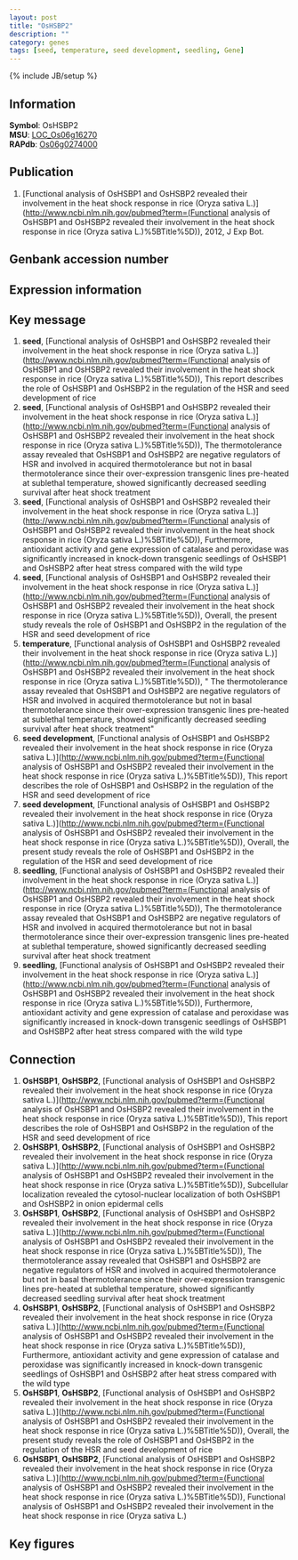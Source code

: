 ```yaml
---
layout: post
title: "OsHSBP2"
description: ""
category: genes
tags: [seed, temperature, seed development, seedling, Gene]
---
```

{% include JB/setup %}

## Information
__Symbol__: OsHSBP2  
__MSU__: [LOC_Os06g16270](http://rice.plantbiology.msu.edu/cgi-bin/ORF_infopage.cgi?orf=LOC_Os06g16270)  
__RAPdb__: [Os06g0274000](http://rapdb.dna.affrc.go.jp/viewer/gbrowse_details/irgsp1?name=Os06g0274000)  

## Publication
1. [Functional analysis of OsHSBP1 and OsHSBP2 revealed their involvement in the heat shock response in rice (Oryza sativa L.)](http://www.ncbi.nlm.nih.gov/pubmed?term=(Functional analysis of OsHSBP1 and OsHSBP2 revealed their involvement in the heat shock response in rice (Oryza sativa L.)%5BTitle%5D)), 2012, J Exp Bot.

## Genbank accession number

## Expression information

## Key message
1. __seed__, [Functional analysis of OsHSBP1 and OsHSBP2 revealed their involvement in the heat shock response in rice (Oryza sativa L.)](http://www.ncbi.nlm.nih.gov/pubmed?term=(Functional analysis of OsHSBP1 and OsHSBP2 revealed their involvement in the heat shock response in rice (Oryza sativa L.)%5BTitle%5D)),  This report describes the role of OsHSBP1 and OsHSBP2 in the regulation of the HSR and seed development of rice
2. __seed__, [Functional analysis of OsHSBP1 and OsHSBP2 revealed their involvement in the heat shock response in rice (Oryza sativa L.)](http://www.ncbi.nlm.nih.gov/pubmed?term=(Functional analysis of OsHSBP1 and OsHSBP2 revealed their involvement in the heat shock response in rice (Oryza sativa L.)%5BTitle%5D)),  The thermotolerance assay revealed that OsHSBP1 and OsHSBP2 are negative regulators of HSR and involved in acquired thermotolerance but not in basal thermotolerance since their over-expression transgenic lines pre-heated at sublethal temperature, showed significantly decreased seedling survival after heat shock treatment
3. __seed__, [Functional analysis of OsHSBP1 and OsHSBP2 revealed their involvement in the heat shock response in rice (Oryza sativa L.)](http://www.ncbi.nlm.nih.gov/pubmed?term=(Functional analysis of OsHSBP1 and OsHSBP2 revealed their involvement in the heat shock response in rice (Oryza sativa L.)%5BTitle%5D)),  Furthermore, antioxidant activity and gene expression of catalase and peroxidase was significantly increased in knock-down transgenic seedlings of OsHSBP1 and OsHSBP2 after heat stress compared with the wild type
4. __seed__, [Functional analysis of OsHSBP1 and OsHSBP2 revealed their involvement in the heat shock response in rice (Oryza sativa L.)](http://www.ncbi.nlm.nih.gov/pubmed?term=(Functional analysis of OsHSBP1 and OsHSBP2 revealed their involvement in the heat shock response in rice (Oryza sativa L.)%5BTitle%5D)),  Overall, the present study reveals the role of OsHSBP1 and OsHSBP2 in the regulation of the HSR and seed development of rice
5. __temperature__, [Functional analysis of OsHSBP1 and OsHSBP2 revealed their involvement in the heat shock response in rice (Oryza sativa L.)](http://www.ncbi.nlm.nih.gov/pubmed?term=(Functional analysis of OsHSBP1 and OsHSBP2 revealed their involvement in the heat shock response in rice (Oryza sativa L.)%5BTitle%5D)), " The thermotolerance assay revealed that OsHSBP1 and OsHSBP2 are negative regulators of HSR and involved in acquired thermotolerance but not in basal thermotolerance since their over-expression transgenic lines pre-heated at sublethal temperature, showed significantly decreased seedling survival after heat shock treatment"
6. __seed development__, [Functional analysis of OsHSBP1 and OsHSBP2 revealed their involvement in the heat shock response in rice (Oryza sativa L.)](http://www.ncbi.nlm.nih.gov/pubmed?term=(Functional analysis of OsHSBP1 and OsHSBP2 revealed their involvement in the heat shock response in rice (Oryza sativa L.)%5BTitle%5D)),  This report describes the role of OsHSBP1 and OsHSBP2 in the regulation of the HSR and seed development of rice
7. __seed development__, [Functional analysis of OsHSBP1 and OsHSBP2 revealed their involvement in the heat shock response in rice (Oryza sativa L.)](http://www.ncbi.nlm.nih.gov/pubmed?term=(Functional analysis of OsHSBP1 and OsHSBP2 revealed their involvement in the heat shock response in rice (Oryza sativa L.)%5BTitle%5D)),  Overall, the present study reveals the role of OsHSBP1 and OsHSBP2 in the regulation of the HSR and seed development of rice
8. __seedling__, [Functional analysis of OsHSBP1 and OsHSBP2 revealed their involvement in the heat shock response in rice (Oryza sativa L.)](http://www.ncbi.nlm.nih.gov/pubmed?term=(Functional analysis of OsHSBP1 and OsHSBP2 revealed their involvement in the heat shock response in rice (Oryza sativa L.)%5BTitle%5D)),  The thermotolerance assay revealed that OsHSBP1 and OsHSBP2 are negative regulators of HSR and involved in acquired thermotolerance but not in basal thermotolerance since their over-expression transgenic lines pre-heated at sublethal temperature, showed significantly decreased seedling survival after heat shock treatment
9. __seedling__, [Functional analysis of OsHSBP1 and OsHSBP2 revealed their involvement in the heat shock response in rice (Oryza sativa L.)](http://www.ncbi.nlm.nih.gov/pubmed?term=(Functional analysis of OsHSBP1 and OsHSBP2 revealed their involvement in the heat shock response in rice (Oryza sativa L.)%5BTitle%5D)),  Furthermore, antioxidant activity and gene expression of catalase and peroxidase was significantly increased in knock-down transgenic seedlings of OsHSBP1 and OsHSBP2 after heat stress compared with the wild type

## Connection
1. __OsHSBP1__, __OsHSBP2__, [Functional analysis of OsHSBP1 and OsHSBP2 revealed their involvement in the heat shock response in rice (Oryza sativa L.)](http://www.ncbi.nlm.nih.gov/pubmed?term=(Functional analysis of OsHSBP1 and OsHSBP2 revealed their involvement in the heat shock response in rice (Oryza sativa L.)%5BTitle%5D)),  This report describes the role of OsHSBP1 and OsHSBP2 in the regulation of the HSR and seed development of rice
2. __OsHSBP1__, __OsHSBP2__, [Functional analysis of OsHSBP1 and OsHSBP2 revealed their involvement in the heat shock response in rice (Oryza sativa L.)](http://www.ncbi.nlm.nih.gov/pubmed?term=(Functional analysis of OsHSBP1 and OsHSBP2 revealed their involvement in the heat shock response in rice (Oryza sativa L.)%5BTitle%5D)),  Subcellular localization revealed the cytosol-nuclear localization of both OsHSBP1 and OsHSBP2 in onion epidermal cells
3. __OsHSBP1__, __OsHSBP2__, [Functional analysis of OsHSBP1 and OsHSBP2 revealed their involvement in the heat shock response in rice (Oryza sativa L.)](http://www.ncbi.nlm.nih.gov/pubmed?term=(Functional analysis of OsHSBP1 and OsHSBP2 revealed their involvement in the heat shock response in rice (Oryza sativa L.)%5BTitle%5D)),  The thermotolerance assay revealed that OsHSBP1 and OsHSBP2 are negative regulators of HSR and involved in acquired thermotolerance but not in basal thermotolerance since their over-expression transgenic lines pre-heated at sublethal temperature, showed significantly decreased seedling survival after heat shock treatment
4. __OsHSBP1__, __OsHSBP2__, [Functional analysis of OsHSBP1 and OsHSBP2 revealed their involvement in the heat shock response in rice (Oryza sativa L.)](http://www.ncbi.nlm.nih.gov/pubmed?term=(Functional analysis of OsHSBP1 and OsHSBP2 revealed their involvement in the heat shock response in rice (Oryza sativa L.)%5BTitle%5D)),  Furthermore, antioxidant activity and gene expression of catalase and peroxidase was significantly increased in knock-down transgenic seedlings of OsHSBP1 and OsHSBP2 after heat stress compared with the wild type
5. __OsHSBP1__, __OsHSBP2__, [Functional analysis of OsHSBP1 and OsHSBP2 revealed their involvement in the heat shock response in rice (Oryza sativa L.)](http://www.ncbi.nlm.nih.gov/pubmed?term=(Functional analysis of OsHSBP1 and OsHSBP2 revealed their involvement in the heat shock response in rice (Oryza sativa L.)%5BTitle%5D)),  Overall, the present study reveals the role of OsHSBP1 and OsHSBP2 in the regulation of the HSR and seed development of rice
6. __OsHSBP1__, __OsHSBP2__, [Functional analysis of OsHSBP1 and OsHSBP2 revealed their involvement in the heat shock response in rice (Oryza sativa L.)](http://www.ncbi.nlm.nih.gov/pubmed?term=(Functional analysis of OsHSBP1 and OsHSBP2 revealed their involvement in the heat shock response in rice (Oryza sativa L.)%5BTitle%5D)), Functional analysis of OsHSBP1 and OsHSBP2 revealed their involvement in the heat shock response in rice (Oryza sativa L.)

## Key figures


